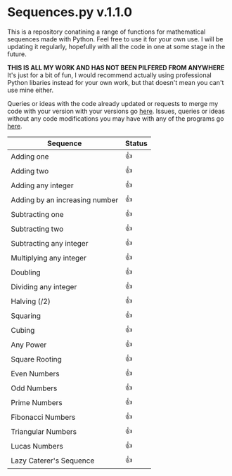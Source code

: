 # Sequences.py v.1.1.0
This is a repository conatining a range of functions for mathematical sequences made with Python. Feel free to use it for your own use. I will be updating it regularly, hopefully with all the code in one at some stage in the future.

**THIS IS ALL MY WORK AND HAS NOT BEEN PILFERED FROM ANYWHERE**
It's just for a bit of fun, I would recommend actually using professional Python libaries instead for your own work, but that doesn't mean you can't use mine either.

Queries or ideas with the code already updated or requests to merge my code with your version with your versions go [here](https://github.com/M-Python13/Sequences.py/pulls). Issues, queries or ideas without any code modifications you may have with any of the programs go [here](https://github.com/M-Python13/Sequences.py/issues).

| Sequence  | Status |
| ------------- | ------------- |
| Adding one  | :+1: |
| Adding two  | :+1:  |
| Adding any integer  | :+1:  |
| Adding by an increasing number  | :+1:  |
| Subtracting one  | :+1:  |
| Subtracting two  | :+1:  |
| Subtracting any integer  | :+1:  |
| Multiplying any integer  | :+1:  |
| Doubling  | :+1:  |
| Dividing any integer  | :+1:  |
| Halving (/2)  | :+1:  |
| Squaring  | :+1:  |
| Cubing  | :+1:  |
| Any Power  | :+1:  |
| Square Rooting  | :+1:  |
| Even Numbers  | :+1:  |
| Odd Numbers  | :+1:  |
| Prime Numbers  | :+1:  |
| Fibonacci Numbers  | :+1:  |
| Triangular Numbers  | :+1:  |
| Lucas Numbers  | :+1:  |
| Lazy Caterer's Sequence  | :+1:  |

